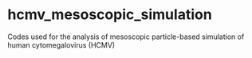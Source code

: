 # hcmv_mesoscopic_simulation
Codes used for the analysis of mesoscopic particle-based simulation of human cytomegalovirus (HCMV)
